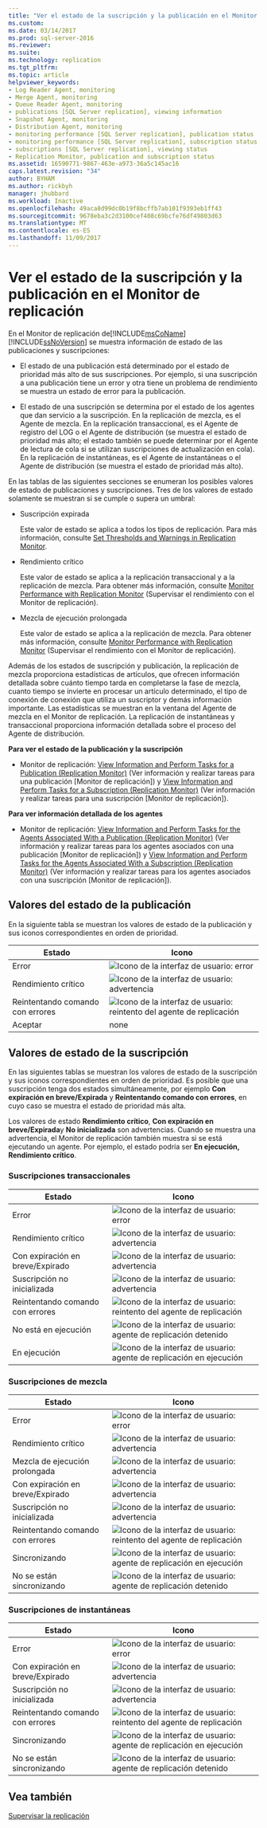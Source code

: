```yaml
---
title: "Ver el estado de la suscripción y la publicación en el Monitor de replicación | Microsoft Docs"
ms.custom: 
ms.date: 03/14/2017
ms.prod: sql-server-2016
ms.reviewer: 
ms.suite: 
ms.technology: replication
ms.tgt_pltfrm: 
ms.topic: article
helpviewer_keywords:
- Log Reader Agent, monitoring
- Merge Agent, monitoring
- Queue Reader Agent, monitoring
- publications [SQL Server replication], viewing information
- Snapshot Agent, monitoring
- Distribution Agent, monitoring
- monitoring performance [SQL Server replication], publication status
- monitoring performance [SQL Server replication], subscription status
- subscriptions [SQL Server replication], viewing status
- Replication Monitor, publication and subscription status
ms.assetid: 16590771-9867-463e-a973-36a5c145ac16
caps.latest.revision: "34"
author: BYHAM
ms.author: rickbyh
manager: jhubbard
ms.workload: Inactive
ms.openlocfilehash: 49aca8d99dc0b19f8bcffb7ab101f9393eb1ff43
ms.sourcegitcommit: 9678eba3c2d3100cef408c69bcfe76df49803d63
ms.translationtype: MT
ms.contentlocale: es-ES
ms.lasthandoff: 11/09/2017
---
```

# <a name="view-publication-and-subscription-status-in-replication-monitor"></a>Ver el estado de la suscripción y la publicación en el Monitor de replicación
  En el Monitor de replicación de[!INCLUDE[msCoName](../../../includes/msconame-md.md)] [!INCLUDE[ssNoVersion](../../../includes/ssnoversion-md.md)] se muestra información de estado de las publicaciones y suscripciones:  
  
-   El estado de una publicación está determinado por el estado de prioridad más alto de sus suscripciones. Por ejemplo, si una suscripción a una publicación tiene un error y otra tiene un problema de rendimiento se muestra un estado de error para la publicación.  
  
-   El estado de una suscripción se determina por el estado de los agentes que dan servicio a la suscripción. En la replicación de mezcla, es el Agente de mezcla. En la replicación transaccional, es el Agente de registro del LOG o el Agente de distribución (se muestra el estado de prioridad más alto; el estado también se puede determinar por el Agente de lectura de cola si se utilizan suscripciones de actualización en cola). En la replicación de instantáneas, es el Agente de instantáneas o el Agente de distribución (se muestra el estado de prioridad más alto).  
  
 En las tablas de las siguientes secciones se enumeran los posibles valores de estado de publicaciones y suscripciones. Tres de los valores de estado solamente se muestran si se cumple o supera un umbral:  
  
-   Suscripción expirada  
  
     Este valor de estado se aplica a todos los tipos de replicación. Para más información, consulte [Set Thresholds and Warnings in Replication Monitor](../../../relational-databases/replication/monitor/set-thresholds-and-warnings-in-replication-monitor.md).  
  
-   Rendimiento crítico  
  
     Este valor de estado se aplica a la replicación transaccional y a la replicación de mezcla. Para obtener más información, consulte [Monitor Performance with Replication Monitor](../../../relational-databases/replication/monitor/monitor-performance-with-replication-monitor.md) (Supervisar el rendimiento con el Monitor de replicación).  
  
-   Mezcla de ejecución prolongada  
  
     Este valor de estado se aplica a la replicación de mezcla. Para obtener más información, consulte [Monitor Performance with Replication Monitor](../../../relational-databases/replication/monitor/monitor-performance-with-replication-monitor.md) (Supervisar el rendimiento con el Monitor de replicación).  
  
 Además de los estados de suscripción y publicación, la replicación de mezcla proporciona estadísticas de artículos, que ofrecen información detallada sobre cuánto tiempo tarda en completarse la fase de mezcla, cuanto tiempo se invierte en procesar un artículo determinado, el tipo de conexión de conexión que utiliza un suscriptor y demás información importante. Las estadísticas se muestran en la ventana del Agente de mezcla en el Monitor de replicación. La replicación de instantáneas y transaccional proporciona información detallada sobre el proceso del Agente de distribución.  
  
 **Para ver el estado de la publicación y la suscripción**  
  
-   Monitor de replicación: [View Information and Perform Tasks for a Publication &#40;Replication Monitor&#41;](../../../relational-databases/replication/monitor/view-information-and-perform-tasks-for-a-publication-replication-monitor.md) (Ver información y realizar tareas para una publicación [Monitor de replicación]) y [View Information and Perform Tasks for a Subscription &#40;Replication Monitor&#41;](../../../relational-databases/replication/monitor/view-information-and-perform-tasks-for-a-subscription-replication-monitor.md) (Ver información y realizar tareas para una suscripción [Monitor de replicación]).  
  
 **Para ver información detallada de los agentes**  
  
-   Monitor de replicación: [View Information and Perform Tasks for the Agents Associated With a Publication &#40;Replication Monitor&#41;](../../../relational-databases/replication/monitor/view-information-and-perform-tasks-for-publication-agents.md) (Ver información y realizar tareas para los agentes asociados con una publicación [Monitor de replicación]) y [View Information and Perform Tasks for the Agents Associated With a Subscription &#40;Replication Monitor&#41;](../../../relational-databases/replication/monitor/view-information-and-perform-tasks-for-subscription-agents.md) (Ver información y realizar tareas para los agentes asociados con una suscripción [Monitor de replicación]).  
  
## <a name="publication-status-values"></a>Valores del estado de la publicación  
 En la siguiente tabla se muestran los valores de estado de la publicación y sus iconos correspondientes en orden de prioridad.  
  
|Estado|Icono|  
|------------|----------|  
|Error|![Icono de la interfaz de usuario: error](../../../database-engine/availability-groups/windows/media/repl-icon-error.gif "Icono de la interfaz de usuario: error")|  
|Rendimiento crítico|![Icono de la interfaz de usuario: advertencia](../../../database-engine/availability-groups/windows/media/repl-icon-warn.gif "Icono de la interfaz de usuario: advertencia")|  
|Reintentando comando con errores|![Icono de la interfaz de usuario: reintento del agente de replicación](../../../relational-databases/replication/monitor/media/repl-icon-retry.gif "Icono de la interfaz de usuario: reintento del agente de replicación")|  
|Aceptar|none|  
  
## <a name="subscription-status-values"></a>Valores de estado de la suscripción  
 En las siguientes tablas se muestran los valores de estado de la suscripción y sus iconos correspondientes en orden de prioridad. Es posible que una suscripción tenga dos estados simultáneamente, por ejemplo **Con expiración en breve/Expirada** y **Reintentando comando con errores**, en cuyo caso se muestra el estado de prioridad más alta.  
  
 Los valores de estado **Rendimiento crítico**, **Con expiración en breve/Expirada**y **No inicializada** son advertencias. Cuando se muestra una advertencia, el Monitor de replicación también muestra si se está ejecutando un agente. Por ejemplo, el estado podría ser **En ejecución, Rendimiento crítico**.  
  
### <a name="transactional-subscriptions"></a>Suscripciones transaccionales  
  
|Estado|Icono|  
|------------|----------|  
|Error|![Icono de la interfaz de usuario: error](../../../database-engine/availability-groups/windows/media/repl-icon-error.gif "Icono de la interfaz de usuario: error")|  
|Rendimiento crítico|![Icono de la interfaz de usuario: advertencia](../../../database-engine/availability-groups/windows/media/repl-icon-warn.gif "Icono de la interfaz de usuario: advertencia")|  
|Con expiración en breve/Expirado|![Icono de la interfaz de usuario: advertencia](../../../database-engine/availability-groups/windows/media/repl-icon-warn.gif "Icono de la interfaz de usuario: advertencia")|  
|Suscripción no inicializada|![Icono de la interfaz de usuario: advertencia](../../../database-engine/availability-groups/windows/media/repl-icon-warn.gif "Icono de la interfaz de usuario: advertencia")|  
|Reintentando comando con errores|![Icono de la interfaz de usuario: reintento del agente de replicación](../../../relational-databases/replication/monitor/media/repl-icon-retry.gif "Icono de la interfaz de usuario: reintento del agente de replicación")|  
|No está en ejecución|![Icono de la interfaz de usuario: agente de replicación detenido](../../../relational-databases/replication/monitor/media/repl-icon-stopped.gif "Icono de la interfaz de usuario: agente de replicación detenido")|  
|En ejecución|![Icono de la interfaz de usuario: agente de replicación en ejecución](../../../relational-databases/replication/monitor/media/repl-icon-running.gif "Icono de la interfaz de usuario: agente de replicación en ejecución")|  
  
### <a name="merge-subscriptions"></a>Suscripciones de mezcla  
  
|Estado|Icono|  
|------------|----------|  
|Error|![Icono de la interfaz de usuario: error](../../../database-engine/availability-groups/windows/media/repl-icon-error.gif "Icono de la interfaz de usuario: error")|  
|Rendimiento crítico|![Icono de la interfaz de usuario: advertencia](../../../database-engine/availability-groups/windows/media/repl-icon-warn.gif "Icono de la interfaz de usuario: advertencia")|  
|Mezcla de ejecución prolongada|![Icono de la interfaz de usuario: advertencia](../../../database-engine/availability-groups/windows/media/repl-icon-warn.gif "Icono de la interfaz de usuario: advertencia")|  
|Con expiración en breve/Expirado|![Icono de la interfaz de usuario: advertencia](../../../database-engine/availability-groups/windows/media/repl-icon-warn.gif "Icono de la interfaz de usuario: advertencia")|  
|Suscripción no inicializada|![Icono de la interfaz de usuario: advertencia](../../../database-engine/availability-groups/windows/media/repl-icon-warn.gif "Icono de la interfaz de usuario: advertencia")|  
|Reintentando comando con errores|![Icono de la interfaz de usuario: reintento del agente de replicación](../../../relational-databases/replication/monitor/media/repl-icon-retry.gif "Icono de la interfaz de usuario: reintento del agente de replicación")|  
|Sincronizando|![Icono de la interfaz de usuario: agente de replicación en ejecución](../../../relational-databases/replication/monitor/media/repl-icon-running.gif "Icono de la interfaz de usuario: agente de replicación en ejecución")|  
|No se están sincronizando|![Icono de la interfaz de usuario: agente de replicación detenido](../../../relational-databases/replication/monitor/media/repl-icon-stopped.gif "Icono de la interfaz de usuario: agente de replicación detenido")|  
  
### <a name="snapshot-subscriptions"></a>Suscripciones de instantáneas  
  
|Estado|Icono|  
|------------|----------|  
|Error|![Icono de la interfaz de usuario: error](../../../database-engine/availability-groups/windows/media/repl-icon-error.gif "Icono de la interfaz de usuario: error")|  
|Con expiración en breve/Expirado|![Icono de la interfaz de usuario: advertencia](../../../database-engine/availability-groups/windows/media/repl-icon-warn.gif "Icono de la interfaz de usuario: advertencia")|  
|Suscripción no inicializada|![Icono de la interfaz de usuario: advertencia](../../../database-engine/availability-groups/windows/media/repl-icon-warn.gif "Icono de la interfaz de usuario: advertencia")|  
|Reintentando comando con errores|![Icono de la interfaz de usuario: reintento del agente de replicación](../../../relational-databases/replication/monitor/media/repl-icon-retry.gif "Icono de la interfaz de usuario: reintento del agente de replicación")|  
|Sincronizando|![Icono de la interfaz de usuario: agente de replicación en ejecución](../../../relational-databases/replication/monitor/media/repl-icon-running.gif "Icono de la interfaz de usuario: agente de replicación en ejecución")|  
|No se están sincronizando|![Icono de la interfaz de usuario: agente de replicación detenido](../../../relational-databases/replication/monitor/media/repl-icon-stopped.gif "Icono de la interfaz de usuario: agente de replicación detenido")|  
  
## <a name="see-also"></a>Vea también  
 [Supervisar la replicación](../../../relational-databases/replication/monitor/monitoring-replication-overview.md)  
  
  
